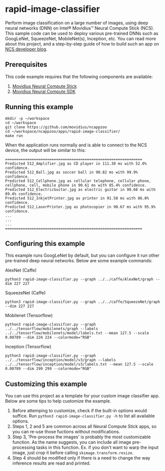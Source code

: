 # rapid-image-classifier

Perform image classification on a large number of images, using deep neural networks (DNN) on Intel® Movidius™ Neural Compute Stick (NCS). This sample code can be used to deploy various pre-trained DNNs such as GoogLeNet, SqueezeNet, MobileNet(s), Inception, etc. You can read more about this project, and a step-by-step guide of how to build such an app on <a href="https://movidius.github.io/blog/ncs-image-classifier/">NCS developer blog</a>.

## Prerequisites

This code example requires that the following components are available:
1. <a href="https://developer.movidius.com/buy" target="_blank">Movidius Neural Compute Stick</a>
2. <a href="https://developer.movidius.com/start" target="_blank">Movidius Neural Compute SDK</a>

## Running this example

~~~
mkdir -p ~/workspace
cd ~/workspace
git clone https://github.com/movidius/ncappzoo
cd ~/workspace/ncappzoo/apps/rapid-image-classifier/
make run
~~~
 
When the application runs normally and is able to connect to the NCS device, the output will be similar to this:

~~~
==============================================================
Predicted 512_Amplifier.jpg as CD player in 111.30 ms with 52.0% confidence.
Predicted 512_Ball.jpg as soccer ball in 90.82 ms with 99.9% confidence.
Predicted 512_Cellphone.jpg as cellular telephone, cellular phone, cellphone, cell, mobile phone in 90.61 ms with 85.4% confidence.
Predicted 512_ElectricGuitar.jpg as electric guitar in 90.68 ms with 89.4% confidence.
Predicted 512_InkjetPrinter.jpg as printer in 91.58 ms with 86.0% confidence.
Predicted 512_LaserPrinter.jpg as photocopier in 90.67 ms with 95.9% confidence.
...
...
...
==============================================================
~~~

## Configuring this example

This example runs GoogLeNet by default, but you can configure it run other pre-trained deep neural networks. Below are some example commands:

AlexNet (Caffe)
~~~
python3 rapid-image-classifier.py --graph ../../caffe/AlexNet/graph --dim 227 227
~~~

SqueezeNet (Caffe)
~~~
python3 rapid-image-classifier.py --graph ../../caffe/SqueezeNet/graph --dim 227 227
~~~

Mobilenet (Tensorflow)
~~~
python3 rapid-image-classifier.py --graph ../../tensorflow/mobilenets/graph --labels ../../tensorflow/mobilenets/model/labels.txt --mean 127.5 --scale 0.00789 --dim 224 224 --colormode="RGB"
~~~

Inception (Tensorflow)
~~~
python3 rapid-image-classifier.py --graph ../../tensorflow/inception/model/v3/graph --labels ../../tensorflow/inception/model/v3/labels.txt --mean 127.5 --scale 0.00789 --dim 299 299 --colormode="RGB"
~~~

## Customizing this example

You can use this project as a template for your custom image classifier app. Below are some tips to help customize the example.

1. Before attemping to customize, check if the built-in options would suffice. Run `python3 rapid-image-classifier.py -h` to list all available options.
2. Steps 1, 2 and 5 are common across all Neural Compute Stick apps, so you can re-use those fuctions without modifications.
3. Step 3, 'Pre-process the images' is probably the most customizable function. As the name suggests, you can include all image pre-processing tasks in this function. Ex. if you don't want to warp the input image, just crop it before calling `skimage.transform.resize`.
4. Step 4 should be modified only if there is a need to change the way inference results are read and printed.
